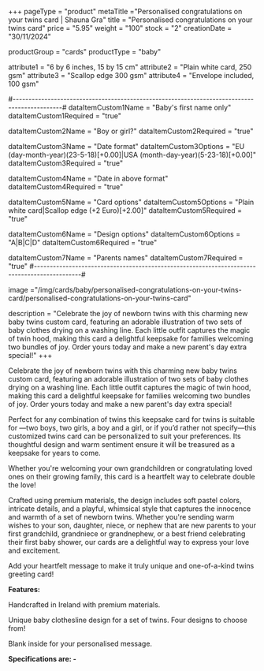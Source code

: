 +++
pageType = "product"
metaTitle ="Personalised congratulations on your twins card | Shauna Gra"
title = "Personalised congratulations on your twins card"
price = "5.95"
weight = "100"
stock = "2"
creationDate = "30/11/2024"
 
productGroup = "cards"
productType = "baby"
 
attribute1 = "6 by 6 inches, 15 by 15 cm" 
attribute2 = "Plain white card, 250 gsm" 
attribute3 = "Scallop edge 300 gsm" 
attribute4 = "Envelope included, 100 gsm" 
 
#---------------------------------------------------------------------------------------------#
dataItemCustom1Name = "Baby's first name only"
dataItemCustom1Required = "true"
 
dataItemCustom2Name = "Boy or girl?"
dataItemCustom2Required = "true"
 
dataItemCustom3Name = "Date format"
dataItemCustom3Options = "EU (day-month-year)(23-5-18)[+0.00]|USA (month-day-year)(5-23-18)[+0.00]"
dataItemCustom3Required = "true"
 
dataItemCustom4Name = "Date in above format"
dataItemCustom4Required = "true"
 
dataItemCustom5Name = "Card options"
dataItemCustom5Options = "Plain white card|Scallop edge (+2 Euro)[+2.00]"
dataItemCustom5Required = "true"
 
dataItemCustom6Name = "Design options"
dataItemCustom6Options = "A|B|C|D"
dataItemCustom6Required = "true"
 
dataItemCustom7Name = "Parents names"
dataItemCustom7Required = "true"
#---------------------------------------------------------------------------------------------#
 
image ="/img/cards/baby/personalised-congratulations-on-your-twins-card/personalised-congratulations-on-your-twins-card"
 
description = "Celebrate the joy of newborn twins with this charming new baby twins custom card, featuring an adorable illustration of two sets of baby clothes drying on a washing line. Each little outfit captures the magic of twin hood, making this card a delightful keepsake for families welcoming two bundles of joy. Order yours today and make a new parent's day extra special!"
+++

Celebrate the joy of newborn twins with this charming new baby twins custom card, featuring an adorable illustration of two sets of baby clothes drying on a washing line. Each little outfit captures the magic of twin hood, making this card a delightful keepsake for families welcoming two bundles of joy. Order yours today and make a new parent's day extra special!

Perfect for any combination of twins this keepsake card for twins is suitable for —two boys, two girls, a boy and a girl, or if you’d rather not specify—this customized twins card can be personalized to suit your preferences. Its thoughtful design and warm sentiment ensure it will be treasured as a keepsake for years to come.

Whether you're welcoming your own grandchildren or congratulating loved ones on their growing family, this card is a heartfelt way to celebrate double the love!

Crafted using premium materials, the design includes soft pastel colors, intricate details, and a playful, whimsical style that captures the innocence and warmth of a set of newborn twins. Whether you're sending warm wishes to your son, daughter, niece, or nephew that are new parents to your first grandchild, grandniece or grandnephew, or a best friend celebrating their first baby shower, our cards are a delightful way to express your love and excitement.

Add your heartfelt message to make it truly unique and one-of-a-kind twins greeting card!

**Features:**

Handcrafted in Ireland with premium materials.

Unique baby clothesline design for a set of twins. Four designs to choose from!

Blank inside for your personalised message.

**Specifications are: -**
